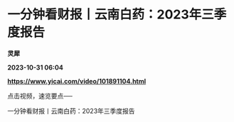 # 一分钟看财报丨云南白药：2023年三季度报告
**灵犀**

**2023-10-31 06:04**

**https://www.yicai.com/video/101891104.html**

点击视频，速览要点──

一分钟看财报丨云南白药：2023年三季度报告